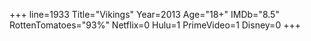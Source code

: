 +++
line=1933
Title="Vikings"
Year=2013
Age="18+"
IMDb="8.5"
RottenTomatoes="93%"
Netflix=0
Hulu=1
PrimeVideo=1
Disney=0
+++

